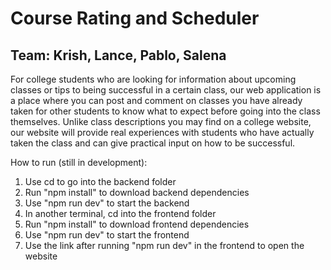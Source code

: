 # **Course Rating and Scheduler** 
## **Team: Krish, Lance, Pablo, Salena**
For college students who are looking for information about upcoming classes or tips to being successful in a certain class, our web application is a place where you can post and comment on classes you have already taken for other students to know what to expect before going into the class themselves. Unlike class descriptions you may find on a college website, our website will provide real experiences with students who have actually taken the class and can give practical input on how to be successful. 

How to run (still in development):
1. Use cd to go into the backend folder
2. Run "npm install" to download backend dependencies
3. Use "npm run dev" to start the backend
4. In another terminal, cd into the frontend folder
5. Run "npm install" to download frontend dependencies
6. Use "npm run dev" to start the frontend
7. Use the link after running "npm run dev" in the frontend to open the website